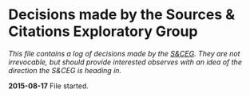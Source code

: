 Decisions made by the Sources & Citations Exploratory Group
===========================================================

*This file contains a log of decisions made by the 
[S&CEG](http://fhiso.org/sceg).  They are not irrevocable, but should
provide interested observes with an idea of the direction the S&CEG 
is heading in.*


**2015-08-17**  File started.
